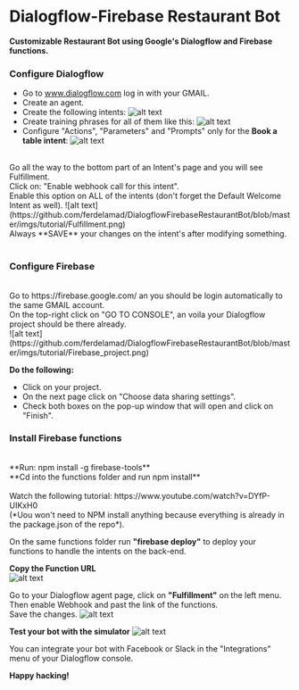 # Dialogflow-Firebase Restaurant Bot

**Customizable Restaurant Bot using Google's Dialogflow and Firebase functions.**

### Configure Dialogflow <br />

- Go to www.dialogflow.com log in with your GMAIL.
- Create an agent.
- Create the following intents:
  ![alt text](https://github.com/ferdelamad/DialogflowFirebaseRestaurantBot/blob/master/imgs/tutorial/Intents.png)
- Create training phrases for all of them like this:
  ![alt text](https://github.com/ferdelamad/DialogflowFirebaseRestaurantBot/blob/master/imgs/tutorial/TrainingP.png)
- Configure "Actions", "Parameters" and "Prompts" only for the **Book a table intent**:
  ![alt text](https://github.com/ferdelamad/DialogflowFirebaseRestaurantBot/blob/master/imgs/tutorial/ActionsAndParameters.png)

<br />
Go all the way to the bottom part of an Intent's page and you will see Fulfillment.<br />
Click on: "Enable webhook call for this intent".<br />
Enable this option on ALL of the intents (don't forget the Default Welcome Intent as well).
![alt text](https://github.com/ferdelamad/DialogflowFirebaseRestaurantBot/blob/master/imgs/tutorial/Fulfillment.png)
<br />
Always **SAVE** your changes on the intent's after modifying something.<br />
<br />

### Configure Firebase <br />
<br />
Go to https://firebase.google.com/ an you should be login automatically to the same GMAIL account.<br />
On the top-right click on "GO TO CONSOLE", an voila your Dialogflow project should be there already.<br />
![alt text](https://github.com/ferdelamad/DialogflowFirebaseRestaurantBot/blob/master/imgs/tutorial/Firebase_project.png)
<br />

**Do the following:**

- Click on your project.
- On the next page click on "Choose data sharing settings".
- Check both boxes on the pop-up window that will open and click on "Finish".
  <br />
  
### Install Firebase functions <br />
<br />
**Run: npm install -g firebase-tools**<br />
**Cd into the functions folder and run npm install**<br />
<br />
Watch the following tutorial: https://www.youtube.com/watch?v=DYfP-UIKxH0<br />
(*Uou won't need to NPM install anything because everything is already in the package.json of the repo*). <br />

On the same functions folder run **"firebase deploy"** to deploy your functions to handle the intents on the back-end.<br />

**Copy the Function URL**<br />
![alt text](https://github.com/ferdelamad/DialogflowFirebaseRestaurantBot/blob/master/imgs/tutorial/FunctionURL.png)

Go to your Dialogflow agent page, click on **"Fulfillment"** on the left menu.<br />
Then enable Webhook and past the link of the functions.<br />
Save the changes.
![alt text](https://github.com/ferdelamad/DialogflowFirebaseRestaurantBot/blob/master/imgs/tutorial/Webhook.png)

**Test your bot with the simulator**
![alt text](https://github.com/ferdelamad/DialogflowFirebaseRestaurantBot/blob/master/imgs/tutorial/Simulator.png)

You can integrate your bot with Facebook or Slack in the "Integrations" menu of your Dialogflow console.

**Happy hacking!**
